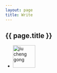 ```yaml
---
layout: page
title: Write
---
```


## {{ page.title }}

* <img src="http://imglf0.ph.126.net/ZlsgNXXUgopHa4FLQzqZqw==/6632178272444829729.jpg" alt="jiu cheng gong" height="70"/>
